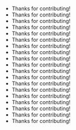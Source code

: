 - Thanks <seanpm2001> for contributing!
- Thanks <rgbkrk> for contributing!
- Thanks <zhaoolee> for contributing!
- Thanks <RamiKrispin> for contributing!
- Thanks <Charles-Chrismann> for contributing!
- Thanks <fabpot> for contributing!
- Thanks <ornicar> for contributing!
- Thanks <jeromeetienne> for contributing!
- Thanks <davglass> for contributing!
- Thanks <remy> for contributing!
- Thanks <michaelklishin> for contributing!
- Thanks <taylorotwell> for contributing!
- Thanks <springmeyer> for contributing!
- Thanks <dcramer> for contributing!
- Thanks <torvalds> for contributing!
- Thanks <mojombo> for contributing!
- Thanks <defunkt> for contributing!
- Thanks <paulirish> for contributing!
- Thanks <addyosmani> for contributing!
